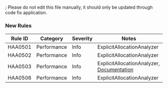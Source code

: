 ; Please do not edit this file manually, it should only be updated through code fix application.

### New Rules

Rule ID | Category | Severity | Notes
--------|----------|----------|-------
HAA0501 | Performance | Info | ExplicitAllocationAnalyzer
HAA0502 | Performance | Info | ExplicitAllocationAnalyzer
HAA0503 | Performance | Info | ExplicitAllocationAnalyzer, [Documentation](http://msdn.microsoft.com/en-us/library/bb397696.aspx)
HAA0506 | Performance | Info | ExplicitAllocationAnalyzer
